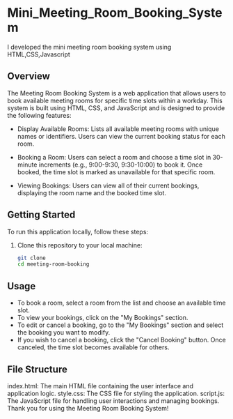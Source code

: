 # Mini_Meeting_Room_Booking_System
I developed the mini meeting room booking system using HTML,CSS,Javascript
## Overview

The Meeting Room Booking System is a web application that allows users to book available meeting rooms for specific time slots within a workday. This system is built using HTML, CSS, and JavaScript and is designed to provide the following features:

- Display Available Rooms: Lists all available meeting rooms with unique names or identifiers. Users can view the current booking status for each room.

- Booking a Room: Users can select a room and choose a time slot in 30-minute increments (e.g., 9:00-9:30, 9:30-10:00) to book it. Once booked, the time slot is marked as unavailable for that specific room.

- Viewing Bookings: Users can view all of their current bookings, displaying the room name and the booked time slot.

## Getting Started

To run this application locally, follow these steps:

1. Clone this repository to your local machine:

   ```bash
   git clone 
   cd meeting-room-booking
## Usage

- To book a room, select a room from the list and choose an available time slot.
- To view your bookings, click on the "My Bookings" section.
- To edit or cancel a booking, go to the "My Bookings" section and select the booking you want to modify.
- If you wish to cancel a booking, click the "Cancel Booking" button. Once canceled, the time slot becomes available for others.
## File Structure
index.html: The main HTML file containing the user interface and application logic.
style.css: The CSS file for styling the application.
script.js: The JavaScript file for handling user interactions and managing bookings.
Thank you for using the Meeting Room Booking System!
